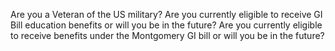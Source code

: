 Are you a Veteran of the US military?
Are you currently eligible to receive GI Bill education benefits or will you be in the future? 
Are you currently eligible to receive benefits under the Montgomery GI bill or will you be in the future?  
